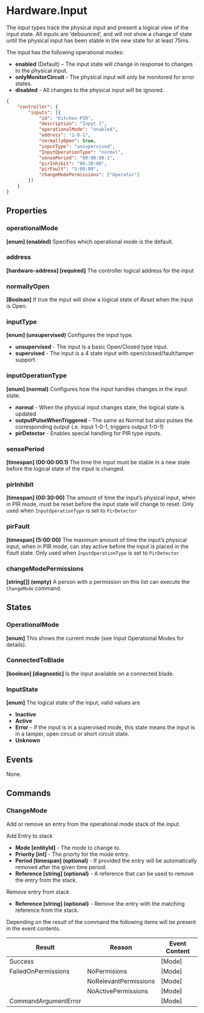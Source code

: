 # Hardware.Input

The input types track the physical input and present a logical view of the input
state. All inputs are ‘debounced’, and will not show a change of state until the
physical input has been stable in the new state for at least 75ms.

The input has the following operational modes:

- **enabled** (Default) – The input state will change in response to changes to the
    physical input.
- **onlyMonitorCircuit** - The physical input will only be monitored for error
    states.
- **disabled** - All changes to the physical input will be ignored.

````json
{
    "controller": {
        "inputs": [{
            "id": "Kitchen-PIR",
            "description": "Input 1",
            "operationalMode": "enabled",
            "address": "1-0-1",
            "normallyOpen": true,
            "inputType": "unsupervised",
            "InputOperationType": "normal",
            "sensePeriod": "00:00:00.1",
            "pirInhibit": "00:30:00",
            "pirFault": "5:00:00",
            "changeModePermissions": ["Operator"]
        }]
    }
}
````

## Properties

### operationalMode

**[enum] (enabled)** Specifies which operational mode is the default.

### address

**[hardware-address] [required]** The controller logical address for the input

### normallyOpen

**[Boolean]** If true the input will show a logical state of *Reset* when the input
is Open.

### inputType

**[enum] (unsupervised)** Configures the input type.

- **unsupervised** - The input is a basic Open/Closed type input.
- **supervised** - The input is a 4 state input with open/closed/fault/tamper support.

### inputOperationType

**[enum] (normal)** Configures how the input handles changes in the input state.

- **normal** - When the physical input changes state, the logical state is updated
- **outputPulseWhenTriggered** - The same as Normal but also pulses the corresponding
  output (.e. input 1-0-1, triggers output 1-0-1)
- **pirDetector** - Enables special handling for PIR type inputs.

### sensePeriod

**[timespan] (00:00:00.1)** The time the input must be stable in a new state before
the logical state of the input is changed.

### pirInhibit

**[timespan] (00:30:00)** The amount of time the input’s physical input, when in PIR
mode, must be reset before the input state will change to reset. Only used when
`InputOperationType` is set to `PirDetector`

### pirFault

**[timespan] (5:00:00)** The maximum amount of time the input’s physical input, when
in PIR mode, can stay active before the input is placed in the *Fault* state. Only used
when `InputOperationType` is set to `PirDetector`

### changeModePermissions

**[string[]] (empty)** A person with a permission on this list can execute the
`ChangeMode` command.

## States

### OperationalMode

**[enum]** This shows the current mode (see Input Operational Modes for
details).

### ConnectedToBlade

**[boolean] [diagnostic]** Is the input available on a connected blade.

### InputState

**[enum]** The logical state of the input, valid values are

- **Inactive**
- **Active**
- **Error** - If the input is in a supervised mode, this state means the input
  is in a tamper, open circuit or short circuit state.
- **Unknown**

## Events

None.

## Commands

### ChangeMode

Add or remove an entry from the operational mode stack of the input.

Add Entry to stack

- **Mode [entityId]** - The mode to change to.
- **Priority [int]** - The priorty for the mode entry.
- **Period [timespan] (optional)** - If provided the entry will be automatically
  removed after the given time period.
- **Reference [string] (optional)** - A reference that can be used to remove the
  entry from the stack.

Remove entry from stack

- **Reference [string] (optional)** - Remove the entry with the matching reference
  from the stack.

Depending on the result of the command the following items will be present in the
event contents.

| **Result**           | **Reason**            |   **Event Content** |
|----------------------|-----------------------|---------------------|
| Success              |                       | [Mode]              |
| FailedOnPermissions  | NoPermisions          | [Mode]              |
|                      | NoRelevantPermissions | [Mode]              |
|                      | NoActivePermissions   | [Mode]              |
| CommandArgumentError |                       | [Mode]              |
